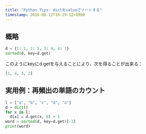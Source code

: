 ```yaml
---
title: "Python Tips: dictをvalueでソートする" 
timestamp: 2016-06-12T16:29:12+0900
---
```


## 概略

```python
d = {1: 1, 2: 5, 3: 4, 4: 1}
sorted(d, key=d.get)
```

このようにkeyにd.getを与えることにより，次を得ることが出来る：

```python
[1, 4, 3, 2]
```

## 実用例：再頻出の単語のカウント
```python
l = ["a", "b", "c", "d", "a"]
d = dict()
for x in l:
  d[x] = d.get(x, 0) + 1
word = sorted(d, key=d.get)[-1]
print(word)
```
